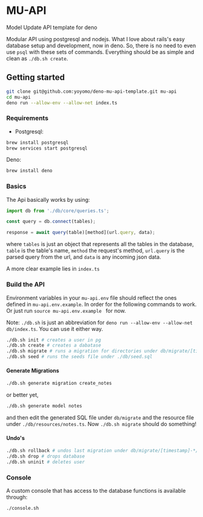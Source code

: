 # MU-API
Model Update API template for deno

Modular API using postgresql and nodejs. What I love about rails's easy database setup and development, now in deno. So, there is no need to even use `psql` with these sets of commands. Everything should be as simple and clean as `./db.sh create`.

## Getting started

```bash
git clone git@github.com:yoyomo/deno-mu-api-template.git mu-api
cd mu-api
deno run --allow-env --allow-net index.ts
```

### Requirements
- Postgresql: 
```bash
brew install postgresql
brew services start postgresql
```

Deno:
```bash
brew install deno
```

### Basics
The Api basically works by using:
```ts
import db from './db/core/queries.ts';

const query = db.connect(tables);

response = await query(table)[method](url.query, data);

```

where `tables` is just an object that represents all the tables in the database, `table` is the table's name, `method` the request's method, `url.query` is the parsed query from the url, and `data` is any incoming json data.

A more clear example lies in `index.ts`

### Build the API
Environment variables in your `mu-api.env` file should reflect the ones defined in `mu-api.env.example`. In order for the following commands to work.
Or just run `source mu-api.env.example ` for now.

Note:
`./db.sh` is just an abbreviation for `deno run --allow-env --allow-net db/index.ts`. You can use it either way.

```bash
./db.sh init # creates a user in pg
./db.sh create # creates a dabatase
./db.sh migrate # runs a migration for directories under db/migrate/[timestamp]-*/up.sql
./db.sh seed # runs the seeds file under ./db/seed.sql
```

#### Generate Migrations
```bash
./db.sh generate migration create_notes
```
or better yet,
```bash
./db.sh generate model notes
```

and then edit the generated SQL file under `db/migrate` and the resource file under `./db/resources/notes.ts`. Now `./db.sh migrate` should do something!

#### Undo's
```bash
./db.sh rollback # undos last migration under db/migrate/[timestamp]-*/down.sql
./db.sh drop # drops database
./db.sh uninit # deletes user
```

### Console
A custom console that has access to the database functions is available through:
```bash
./console.sh
```
